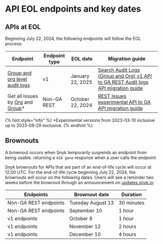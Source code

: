 # API EOL endpoints and key dates

## APIs at EOL

Beginning July 22, 2024, the following endpoints will follow the EOL process:

| Endpoint                                                                                                                                                                                                                                                                                                                                                                                                                                                                                                                                                                                                                                                                                                                                                                                                                                                                                                | Endpoint type | EOL date          | Migration guide                                                                                                                                                                               |
| ------------------------------------------------------------------------------------------------------------------------------------------------------------------------------------------------------------------------------------------------------------------------------------------------------------------------------------------------------------------------------------------------------------------------------------------------------------------------------------------------------------------------------------------------------------------------------------------------------------------------------------------------------------------------------------------------------------------------------------------------------------------------------------------------------------------------------------------------------------------------------------------------------- | ------------- | ----------------- | --------------------------------------------------------------------------------------------------------------------------------------------------------------------------------------------- |
| [Group and org level audit logs](https://snyk.docs.apiary.io/#reference/audit-logs/group-level-audit-logs/get-group-level-audit-logs)                                                                                                                                                                                                                                                                                                                                                                                                                                                                                                                                                                                                                                                                                                                                                                   | v1            | January 22, 2025  | [Search Audit Logs (Group and Org) v1 API to GA REST Audit logs API migration guide](guides-to-migration/search-audit-logs-group-and-org-v1-api-to-ga-rest-audit-logs-api-migration-guide.md) |
| Get all issues by [Org](https://apidocs.snyk.io/experimental?version=2023-03-10\~experimental&\_gl=1\*d7o8is\*\_gcl\_aw\*R0NMLjE3MTIwNjc4NjcuQ2owS0NRancyYTZ3QmhDVkFSSXNBQlBlSDF0VG1UNmo0cnNrQTVPRmNLVU02cFMyNVc1Q3lpWWhLRFVqZGdfWDZTREJ6Z0NWSGZTZUtzY2FBb3lORUFMd193Y0I.\*\_gcl\_au\*MTU3NDc2MzU2LjE3MTI5Mzg4MzA.\*\_ga\*MTE2NjY3NTQyNC4xNjQ3OTU0NjA1\*\_ga\_X9SH3KP7B4\*MTcxOTQwNzU4My4yNjguMS4xNzE5NDA3ODA1LjQ5LjAuMA..#get-/orgs/-org\_id-/issues) and [Group](https://apidocs.snyk.io/experimental?version=2023-03-10\~experimental&\_gl=1\*d7o8is\*\_gcl\_aw\*R0NMLjE3MTIwNjc4NjcuQ2owS0NRancyYTZ3QmhDVkFSSXNBQlBlSDF0VG1UNmo0cnNrQTVPRmNLVU02cFMyNVc1Q3lpWWhLRFVqZGdfWDZTREJ6Z0NWSGZTZUtzY2FBb3lORUFMd193Y0I.\*\_gcl\_au\*MTU3NDc2MzU2LjE3MTI5Mzg4MzA.\*\_ga\*MTE2NjY3NTQyNC4xNjQ3OTU0NjA1\*\_ga\_X9SH3KP7B4\*MTcxOTQwNzU4My4yNjguMS4xNzE5NDA3ODA1LjQ5LjAuMA..#get-/groups/-group\_id-/issues)\* | Non-GA REST   | October 22,  2024 | [REST Issues experimental API to GA API migration guide](guides-to-migration/rest-issues-experimental-api-to-ga-api-migration-guide.md)                                                       |

{% hint style="info" %}
\*Experimental versions from 2023-03-10 inclusive up to 2023-09-29 exclusive.
{% endhint %}

## Brownouts

A brownout occurs when Snyk temporarily suspends an endpoint from being usable. returning a `410 gone` response when a user calls the endpoint.

Snyk brownouts for APIs that are part of an end-of-life cycle will occur at 12:00 UTC. For the end-of-life cycle beginning July 22, 2024, the brownouts will occur on the following dates. Users will see a reminder two weeks before the brownout through an announcement on [updates.snyk.io](http://updates.snyk.io/):

| Endpoints             | Brownout date     | Duration   |
| --------------------- | ----------------- | ---------- |
| Non-GA REST endpoints | Tuesday August 13 | 30 minutes |
| Non-GA REST endpoints | September 10      | 1 hour     |
| v1 endpoints          | October 8         | 1 hour     |
| v1 endpoints          | November 12       | 2 hours    |
| v1 endpoints          | December 10       | 4 hours    |
